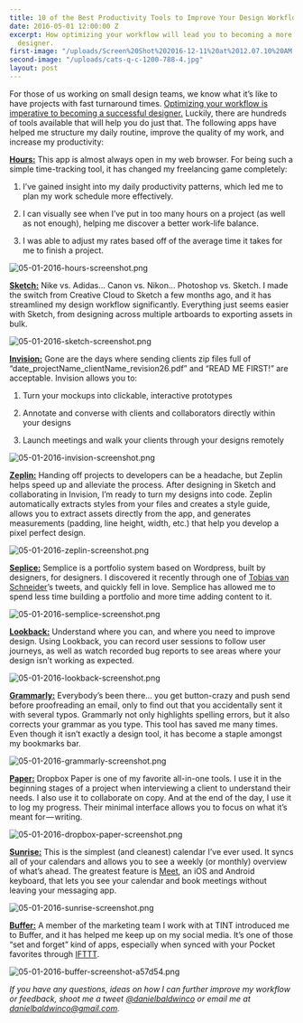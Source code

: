 ```yaml
---
title: 10 of the Best Productivity Tools to Improve Your Design Workflow
date: 2016-05-01 12:00:00 Z
excerpt: How optimizing your workflow will lead you to becoming a more successful
  designer.
first-image: "/uploads/Screen%20Shot%202016-12-11%20at%2012.07.10%20AM.png"
second-image: "/uploads/cats-q-c-1200-788-4.jpg"
layout: post
---
```


For those of us working on small design teams, we know what it’s like to have projects with fast turnaround times. [Optimizing your workflow is imperative to becoming a successful designer.](http://ctt.ec/0H0Qm) <i class="fa fa-twitter" aria-hidden="true"></i> Luckily, there are hundreds of tools available that will help you do just that. The following apps have helped me structure my daily routine, improve the quality of my work, and increase my productivity:

**[Hours:](https://www.hourstimetracking.com/)**  This app is almost always open in my web browser. For being such a simple time-tracking tool, it has changed my freelancing game completely:

1. I’ve gained insight into my daily productivity patterns, which led me to plan my work schedule more effectively.

2. I can visually see when I’ve put in too many hours on a project (as well as not enough), helping me discover a better work-life balance.

3. I was able to adjust my rates based off of the average time it takes for me to finish a project.

![05-01-2016-hours-screenshot.png](/uploads/05-01-2016-hours-screenshot.png)

**[Sketch:](http://sketchapp.com/)**  Nike vs. Adidas… Canon vs. Nikon... Photoshop vs. Sketch. I made the switch from Creative Cloud to Sketch a few months ago, and it has streamlined my design workflow significantly. Everything just seems easier with Sketch, from designing across multiple artboards to exporting assets in bulk.

![05-01-2016-sketch-screenshot.png](/uploads/05-01-2016-sketch-screenshot.png)

**[Invision:](http://invisionapp.com/)**  Gone are the days where sending clients zip files full of “date_projectName_clientName_revision26.pdf” and “READ ME FIRST!” are acceptable. Invision allows you to:

1. Turn your mockups into clickable, interactive prototypes

2. Annotate and converse with clients and collaborators directly within your designs

3. Launch meetings and walk your clients through your designs remotely

![05-01-2016-invision-screenshot.png](/uploads/05-01-2016-invision-screenshot.png)

**[Zeplin:](http://invisionapp.com/)**  Handing off projects to developers can be a headache, but Zeplin helps speed up and alleviate the process. After designing in Sketch and collaborating in Invision, I’m ready to turn my designs into code. Zeplin automatically extracts styles from your files and creates a style guide, allows you to extract assets directly from the app, and generates measurements (padding, line height, width, etc.) that help you develop a pixel perfect design.

![05-01-2016-zeplin-screenshot.png](/uploads/05-01-2016-zeplin-screenshot.png)

**[Seplice:](http://semplicelabs.com/)**  Semplice is a portfolio system based on Wordpress, built by designers, for designers. I discovered it recently through one of [Tobias van Schneider](https://twitter.com/vanschneider)’s tweets, and quickly fell in love. Semplice has allowed me to spend less time building a portfolio and more time adding content to it.

![05-01-2016-semplice-screenshot.png](/uploads/05-01-2016-semplice-screenshot.png)

**[Lookback:](http://lookback.io/)**  Understand where you can, and where you need to improve design. Using Lookback, you can record user sessions to follow user journeys, as well as watch recorded bug reports to see areas where your design isn’t working as expected.

![05-01-2016-lookback-screenshot.png](/uploads/05-01-2016-lookback-screenshot.png)

**[Grammarly:](https://medium.com/@danielbaldwin_/www.grammarly.com)**  Everybody’s been there… you get button-crazy and push send before proofreading an email, only to find out that you accidentally sent it with several typos. Grammarly not only highlights spelling errors, but it also corrects your grammar as you type. This tool has saved me many times. Even though it isn’t exactly a design tool, it has become a staple amongst my bookmarks bar.

![05-01-2016-grammarly-screenshot.png](/uploads/05-01-2016-grammarly-screenshot.png)

**[Paper:](https://paper.dropbox.com/)**  Dropbox Paper is one of my favorite all-in-one tools. I use it in the beginning stages of a project when interviewing a client to understand their needs. I also use it to collaborate on copy. And at the end of the day, I use it to log my progress. Their minimal interface allows you to focus on what it’s meant for — writing.

![05-01-2016-dropbox-paper-screenshot.png](/uploads/05-01-2016-dropbox-paper-screenshot.png)

**[Sunrise:](http://www.sunrise.am/)**  This is the simplest (and cleanest) calendar I’ve ever used. It syncs all of your calendars and allows you to see a weekly (or monthly) overview of what’s ahead. The greatest feature is [Meet](https://sunrise.am/meet/), an iOS and Android keyboard, that lets you see your calendar and book meetings without leaving your messaging app.

![05-01-2016-sunrise-screenshot.png](/uploads/05-01-2016-sunrise-screenshot.png)

**[Buffer:](http://www.buffer.com/)**  A member of the marketing team I work with at TINT introduced me to Buffer, and it has helped me keep up on my social media. It’s one of those “set and forget” kind of apps, especially when synced with your Pocket favorites through [IFTTT](https://ifttt.com/recipes/70559-pocket-favorite-to-buffer).

![05-01-2016-buffer-screenshot-a57d54.png](/uploads/05-01-2016-buffer-screenshot-a57d54.png)

*If you have any questions, ideas on how I can further improve my workflow or feedback, shoot me a tweet [@danielbaldwinco](http://twitter.com/danielbaldwinco) or email me at [danielbaldwinco@gmail.com](mailto:danielbaldwinco@gmail.com).*